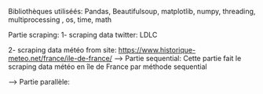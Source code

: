 

Bibliothèques utiliséés: Pandas, Beautifulsoup, matplotlib, numpy, threading, multiprocessing , os, time, math

Partie scraping: 
1- scraping data twitter: LDLC 

2- scraping data météo from site: https://www.historique-meteo.net/france/ile-de-france/
--> Partie sequential: Cette partie fait le scraping data météo en île de France par méthode sequential

--> Partie parallèle:
                 
